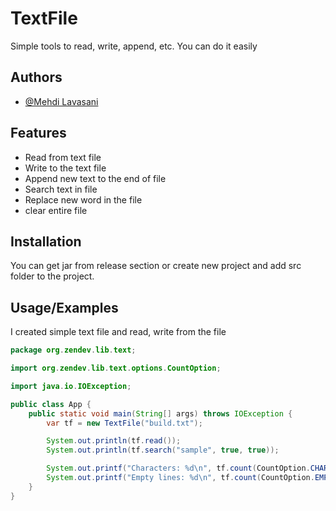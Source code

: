 # TextFile

Simple tools to read, write, append, etc. You can do it easily

## Authors

- [@Mehdi Lavasani](https://github.com/zendevMehdi)


## Features

- Read from text file
- Write to the text file
- Append new text to the end of file
- Search text in file
- Replace new word in the file
- clear entire file
  
## Installation

You can get jar from release section or create new project and add src folder to the project.


## Usage/Examples

I created simple text file and read, write from the file

```java
package org.zendev.lib.text;

import org.zendev.lib.text.options.CountOption;

import java.io.IOException;

public class App {
    public static void main(String[] args) throws IOException {
        var tf = new TextFile("build.txt");

        System.out.println(tf.read());
        System.out.println(tf.search("sample", true, true));

        System.out.printf("Characters: %d\n", tf.count(CountOption.CHARACTERS));
        System.out.printf("Empty lines: %d\n", tf.count(CountOption.EMPTY_LINES));
    }
}
```

